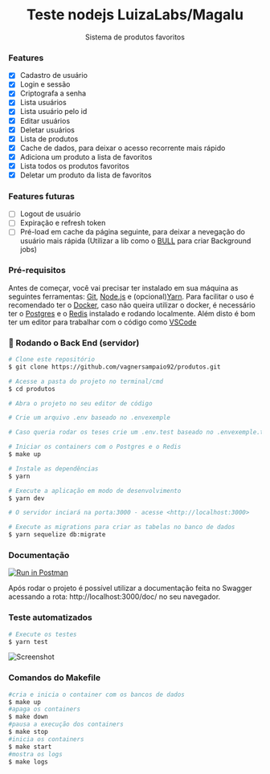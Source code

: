 <h1 align="center">Teste nodejs LuizaLabs/Magalu</h1>

<p align="center">Sistema de produtos favoritos</p>

### Features

- [x] Cadastro de usuário
- [x] Login e sessão
- [x] Criptografa a senha
- [x] Lista usuários
- [x] Lista usuário pelo id
- [x] Editar usuários
- [x] Deletar usuários
- [x] Lista de produtos
- [x] Cache de dados, para deixar o acesso recorrente mais rápido
- [x] Adiciona um produto a lista de favoritos
- [x] Lista todos os produtos favoritos
- [x] Deletar um produto da lista de favoritos

### Features futuras
- [ ] Logout de usuário
- [ ] Expiração e refresh token
- [ ] Pré-load em cache da página seguinte, para deixar a nevegação do usuário mais rápida (Utilizar a lib como o [BULL](https://www.npmjs.com/package/bull) para criar Background jobs)

### Pré-requisitos

Antes de começar, você vai precisar ter instalado em sua máquina as seguintes ferramentas:
[Git](https://git-scm.com), [Node.js](https://nodejs.org/en/) e (opcional)[Yarn](https://yarnpkg.com/).
Para facilitar o uso é recomendado ter o [Docker](https://www.docker.com/), caso não queira utilizar o docker, é necessário ter o [Postgres](https://www.postgresql.org/) e o [Redis](https://redis.io/) instalado e rodando localmente.
Além disto é bom ter um editor para trabalhar com o código como [VSCode](https://code.visualstudio.com/)

### 🎲 Rodando o Back End (servidor)

```bash
# Clone este repositório
$ git clone https://github.com/vagnersampaio92/produtos.git

# Acesse a pasta do projeto no terminal/cmd
$ cd produtos

# Abra o projeto no seu editor de código

# Crie um arquivo .env baseado no .envexemple

# Caso queria rodar os teses crie um .env.test baseado no .envexemple.test

# Iniciar os containers com o Postgres e o Redis
$ make up

# Instale as dependências
$ yarn

# Execute a aplicação em modo de desenvolvimento
$ yarn dev

# O servidor inciará na porta:3000 - acesse <http://localhost:3000>

# Execute as migrations para criar as tabelas no banco de dados
$ yarn sequelize db:migrate

```

### Documentação

[![Run in Postman](https://run.pstmn.io/button.svg)](https://app.getpostman.com/run-collection/2ba815c93b6c5f3fd7d8)


  Após rodar o projeto é possível utilizar a documentação feita no Swagger acessando a rota: http://localhost:3000/doc/ no seu navegador.
  
### Teste automatizados

```bash
# Execute os testes
$ yarn test
```
![Screenshot](https://imagensvagner.s3.sa-east-1.amazonaws.com/Captura+de+Tela+2021-09-13+a%CC%80s+16.23.15.png)


### Comandos do Makefile

```bash
#cria e inicia o container com os bancos de dados
$ make up
#apaga os containers
$ make down
#pausa a execução dos containers
$ make stop
#inicia os containers
$ make start
#mostra os logs
$ make logs

```